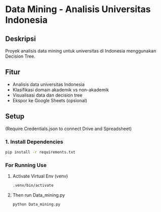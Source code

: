 # Data Mining - Analisis Universitas Indonesia

## Deskripsi
Proyek analisis data mining untuk universitas di Indonesia menggunakan Decision Tree.

## Fitur
- Analisis data universitas Indonesia
- Klasifikasi domain akademik vs non-akademik
- Visualisasi data dan decision tree
- Ekspor ke Google Sheets (opsional)

## Setup
(Require Credentials.json to connect Drive and Spreadsheet)
### 1. Install Dependencies
```bash
pip install -r requirements.txt
```
### For Running Use

1. Activate Virtual Env (venv)
   ```bash
   .venv/bin/activate
   ```
2. Then run Data_mining.py
   ```bash
   python Data_mining.py
   ```
